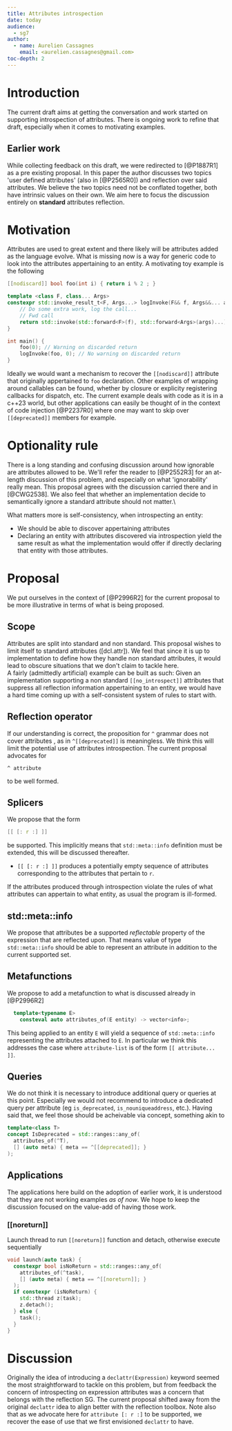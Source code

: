 ```yaml
---
title: Attributes introspection
date: today
audience:
  - sg7
author:
  - name: Aurelien Cassagnes
    email: <aurelien.cassagnes@gmail.com>
toc-depth: 2
---
```

# Introduction
The current draft aims at getting the conversation and work started on supporting introspection of attributes. There is ongoing work to refine that draft, especially when it comes to motivating examples.

## Earlier work
While collecting feedback on this draft, we were redirected to [@P1887R1] as a pre existing proposal. In this paper the author discusses two topics 'user defined attributes' (also in [@P2565R0]) and reflection over said attributes. We believe the two topics need not be conflated together, both have intrinsic values on their own. We aim here to focus the discussion entirely on **standard** attributes reflection.

# Motivation

Attributes are used to great extent and there likely will be attributes added as the language evolve.
What is missing now is a way for generic code to look into the attributes appertaining to an entity.
A motivating toy example is the following

```cpp
[[nodiscard]] bool foo(int i) { return i % 2 ; }

template <class F, class... Args>
constexpr std::invoke_result_t<F, Args...> logInvoke(F&& f, Args&&... args) {
    // Do some extra work, log the call...
    // Fwd call
    return std::invoke(std::forward<F>(f), std::forward<Args>(args)...);
}

int main() {
    foo(0); // Warning on discarded return
    logInvoke(foo, 0); // No warning on discarded return
}
```
Ideally we would want a mechanism to recover the `[[nodiscard]]` attribute that originally appertained to `foo` declaration.
Other examples of wrapping around callables can be found, whether by closure or explicity registering callbacks for dispatch, etc.
The current example deals with code as it is in a c++23 world, but other applications can easily be thought of in the context of code injection [@P2237R0] where one may want to skip over `[[deprecated]]` members for example.

# Optionality rule
There is a long standing and confusing discussion around how ignorable are attributes allowed to be. We'll refer the reader to [@P2552R3] for an at-length discussion of this problem, and especially on what 'ignorability' really mean. This proposal agrees with the discussion carried there and in [@CWG2538]. We also feel that whether an implementation decide to semantically ignore a standard attribute should not matter.\

What matters more is self-consistency, when introspecting an entity:

- We should be able to discover appertaining attributes
- Declaring an entity with attributes discovered via introspection yield the same result as what the implementation would offer if directly declaring that entity with those attributes.

# Proposal
We put ourselves in the context of [@P2996R2] for the current proposal to be more illustrative in terms of what is being proposed.

## Scope
Attributes are split into standard and non standard. This proposal wishes to limit itself to standard attributes ([dcl.attr]). We feel that since it is up to implementation to define how they handle non standard attributes, it would lead to obscure situations that we don't claim to tackle here.\
A fairly (admittedly artificial) example can be built as such: Given an implementation supporting a non standard `[[no_introspect]]` attributes that suppress all reflection information appertaining to an entity, we would have a hard time coming up with a self-consistent system of rules to start with.

## Reflection operator
If our understanding is correct, the proposition for `^` grammar does not cover attributes , as in `^[[deprecated]]` is meaningless. We think this will limit the potential use of attributes introspection. The current proposal advocates for 
```
^ attribute
```
to be well formed.

## Splicers
We propose that the form
```cpp
[[ [: r :] ]]
```
be supported. This implicitly means that `std::meta::info` definition must be extended, this will be discussed thereafter. 

- `[[ [: r :] ]]` produces a potentially empty sequence of attributes corresponding to the attributes that pertain to `r`.

If the attributes produced through introspection violate the rules of what attributes can appertain to what entity, as usual the program is ill-formed.

## std::meta::info
We propose that attributes be a supported *reflectable* property of the expression that are reflected upon. That means value of type `std::meta::info` should be able to represent an attribute in addition to the current supported set.

## Metafunctions
We propose to add a metafunction to what is discussed already in [@P2996R2]

```cpp
  template<typename E>
    consteval auto attributes_of(E entity) -> vector<info>;
```
This being applied to an entity `E` will yield a sequence of `std::meta::info` representing the attributes attached to `E`. In particular we think this addresses the case where `attribute-list` is of the form `[[ attribute... ]]`.

## Queries
We do not think it is necessary to introduce additional query or queries at this point. Especially we would not recommend to introduce a dedicated query per attribute (eg `is_deprecated`, `is_nouniqueaddress`, etc.). Having said that, we feel those should be acheivable via concept, something akin to
```cpp
template<class T>
concept IsDeprecated = std::ranges::any_of(
  attributes_of(^T),
  [] (auto meta) { meta == ^[[deprecated]]; }
);
```

## Applications
The applications here build on the adoption of earlier work, it is understood that they are not working examples *as of now*. We hope to keep the discussion focused on the value-add of having those work.

### [[noreturn]]
Launch thread to run `[[noreturn]]` function and detach, otherwise execute sequentially
```cpp
void launch(auto task) {
  constexpr bool isNoReturn = std::ranges::any_of(
    attributes_of(^task),
    [] (auto meta) { meta == ^[[noreturn]]; }
  );
  if constexpr (isNoReturn) {
    std::thread z(task);
    z.detach();
  } else {
    task();
  }
}
```
# Discussion

Originally the idea of introducing a `declattr(Expression)` keyword seemed the most straightforward to tackle on this problem, but from feedback the concern of introspecting on expression attributes was a concern that belongs with the reflection SG. The current proposal shifted away from the original `declattr` idea to align better with the reflection toolbox. Note also that as we advocate here for `attribute [: r :]` to be supported, we recover the ease of use that we first envisioned `declattr` to have.

